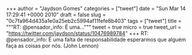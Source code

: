 
+++
author = "Jaydson Gomes"
categories = ["tweet"]
date = "Sun Mar 14 17:29:41 +0000 2010"
draft = false
slug = "0c7fa964d435a1e0a25eb2c5994af11fefe8b403"
tags = ["tweet"]
title = """RT: @pensador_info: É uma..."""
tweet = true
micro = true
tweet_url = "https://twitter.com/jaydson/status/10476989784"
+++
RT: @pensador_info: É uma falta de responsabilidade esperarmos que alguém faça as coisas por nós. (John Lennon)
